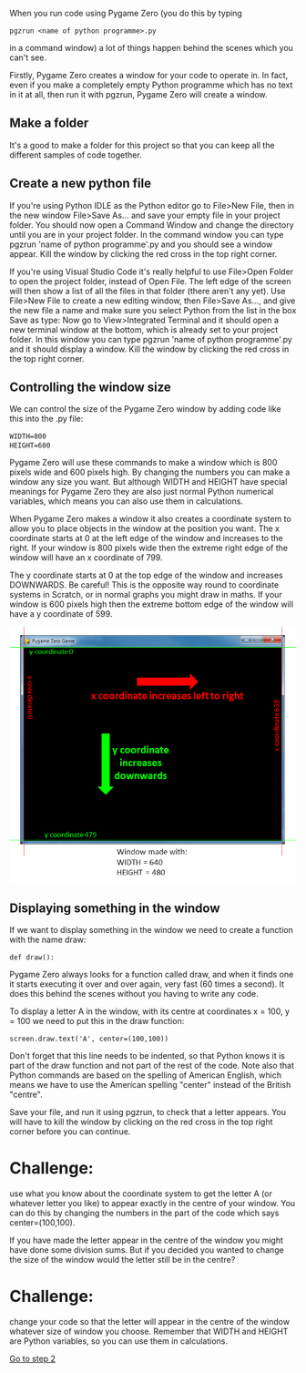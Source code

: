When you run code using Pygame Zero (you do this by typing 

```
pgzrun <name of python programme>.py
```

in a command window) a lot of things happen behind the scenes which you can't see.

Firstly, Pygame Zero creates a window for your code to operate in. In fact, even if you make a completely empty Python programme which has no text in it at all, then run it with pgzrun, Pygame Zero will create a window.

Make a folder
-------------

It's a good to make a folder for this project so that you can keep all the different samples of code together.

Create a new python file
------------------------

If you're using Python IDLE as the Python editor go to File>New File, then in the new window File>Save As... and save your empty file in your project folder. You should now open a Command Window and change the directory until you are in your project folder. In the command window you can type pgzrun 'name of python programme'.py and you should see a window appear. Kill the window by clicking the red cross in the top right corner.

If you're using Visual Studio Code it's really helpful to use File>Open Folder to open the project folder, instead of Open File. The left edge of the screen will then show a list of all the files in that folder (there aren't any yet). Use File>New File to create a new editing window, then File>Save As..., and give the new file a name and make sure you select Python from the list in the box Save as type:
Now go to View>Integrated Terminal and it should open a new terminal window at the bottom, which is already set to your project folder. In this window you can type pgzrun 'name of python programme'.py and it should display a window. Kill the window by clicking the red cross in the top right corner.

Controlling the window size
---------------------------

We can control the size of the Pygame Zero window by adding code like this into the .py file:

```
WIDTH=800
HEIGHT=600
```

Pygame Zero will use these commands to make a window which is 800 pixels wide and 600 pixels high. By changing the numbers you can make a window any size you want. But although WIDTH and HEIGHT have special meanings for Pygame Zero they are also just normal Python numerical variables, which means you can also use them in calculations.

When Pygame Zero makes a window it also creates a coordinate system to allow you to place objects in the window at the position you want. The x coordinate starts at 0 at the left edge of the window and increases to the right. If your window is 800 pixels wide then the extreme right edge of the window will have an x coordinate of 799.

The y coordinate starts at 0 at the top edge of the window and increases DOWNWARDS. Be careful! This is the opposite way round to coordinate systems in Scratch, or in normal graphs you might draw in maths. If your window is 600 pixels high then the extreme bottom edge of the window will have a y coordinate of 599.

![alt text](window.png "Coordinate system")

Displaying something in the window
----------------------------------

If we want to display something in the window we need to create a function with the name draw:


```
def draw():
```

Pygame Zero always looks for a function called draw, and when it finds one it starts executing it over and over again, very fast (60 times a second). It does this behind the scenes without you having to write any code.

To display a letter A in the window, with its centre at coordinates x = 100, y = 100 we need to put this in the draw function:

```
screen.draw.text('A', center=(100,100))
```

Don't forget that this line needs to be indented, so that Python knows it is part of the draw function and not part of the rest of the code. Note also that Python commands are based on the spelling of American English, which means we have to use the American spelling "center" instead of the British "centre".

Save your file, and run it using pgzrun, to check that a letter appears. You will have to kill the window by clicking on the red cross in the top right corner before you can continue.

Challenge:
==========
use what you know about the coordinate system to get the letter A (or whatever letter you like) to appear exactly in the centre of your window. You can do this by changing the numbers in the part of the code which says center=(100,100).

If you have made the letter appear in the centre of the window you might have done some division sums. But if you decided you wanted to change the size of the window would the letter still be in the centre?

Challenge:
==========
change your code so that the letter will appear in the centre of the window whatever size of window you choose. Remember that WIDTH and HEIGHT are Python variables, so you can use them in calculations.

[Go to step 2](../Step2-move_letter/move_letter.md)

